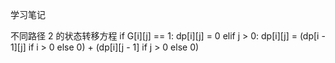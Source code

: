 学习笔记

不同路径 2 的状态转移方程
if G[i][j] == 1:
    dp[i][j] = 0
elif j > 0:
    dp[i][j] = (dp[i - 1][j] if i > 0 else 0) + (dp[i][j - 1] if j > 0 else 0)
